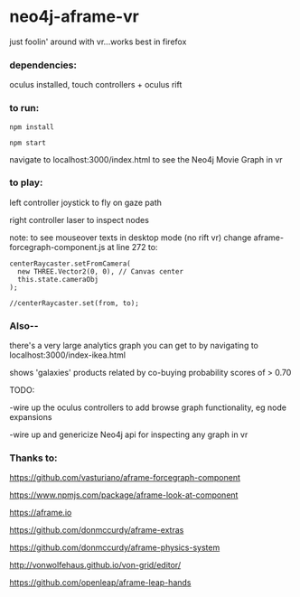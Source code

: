 # neo4j-aframe-vr

just foolin' around with vr...works best in firefox

### dependencies:

oculus installed, touch controllers + oculus rift

### to run:

`npm install`

`npm start`

navigate to localhost:3000/index.html to see the Neo4j Movie Graph in vr

### to play:

left controller joystick to fly on gaze path

right controller laser to inspect nodes

note: to see mouseover texts in desktop mode (no rift vr)
change aframe-forcegraph-component.js at line 272 to:

```
centerRaycaster.setFromCamera(
  new THREE.Vector2(0, 0), // Canvas center
  this.state.cameraObj
);

//centerRaycaster.set(from, to);

```

### Also--

there's a very large analytics graph you can get to by navigating to localhost:3000/index-ikea.html

shows 'galaxies' products related by co-buying probability scores of > 0.70

TODO:

-wire up the oculus controllers to add browse graph functionality, eg node expansions

-wire up and genericize Neo4j api for inspecting any graph in vr


### Thanks to:

https://github.com/vasturiano/aframe-forcegraph-component

https://www.npmjs.com/package/aframe-look-at-component

https://aframe.io

https://github.com/donmccurdy/aframe-extras

https://github.com/donmccurdy/aframe-physics-system

http://vonwolfehaus.github.io/von-grid/editor/

https://github.com/openleap/aframe-leap-hands
